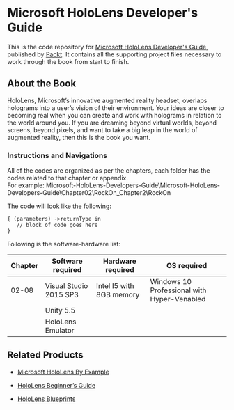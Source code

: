# Microsoft HoloLens Developer's Guide
This is the code repository for [Microsoft HoloLens Developer's Guide](https://www.packtpub.com/web-development/microsoft-hololens-developers-guide?utm_source=github&utm_medium=repository&utm_campaign=9781786460851), published by [Packt](https://www.packtpub.com/). It contains all the supporting project files necessary to work through the book from start to finish.
## About the Book
HoloLens, Microsoft’s innovative augmented reality headset, overlaps holograms into a user’s vision of their environment. Your ideas are closer to becoming real when you can create and work with holograms in relation to the world around you. If you are dreaming beyond virtual worlds, beyond screens, beyond pixels, and want to take a big leap in the world of augmented reality, then this is the book you want.
### Instructions and Navigations
All of the codes are organized as per the chapters, each folder has the codes related to that chapter or appendix.                   
For example:  Microsoft-HoloLens-Developers-Guide\Microsoft-HoloLens-Developers-Guide\Chapter02\RockOn_Chapter2\RockOn



The code will look like the following:
```
{ (parameters) ->returnType in 
   // block of code goes here 
}
```

Following is the software-hardware list:

| Chapter       | Software required      | Hardware required        | OS required 
| ------------- | -------------          | -------------            | -------------
| 02-08         | Visual Studio 2015 SP3 | Intel I5 with 8GB memory | Windows 10 Professional with Hyper-Venabled 
|               | Unity 5.5                
|               | HoloLens Emulator        
              


## Related Products
 
  
* [Microsoft HoloLens By Example](https://www.packtpub.com/web-development/microsoft-hololens-example?utm_source=github&utm_medium=repository&utm_campaign=9781787126268)
  
  
* [HoloLens Beginner’s Guide](https://www.packtpub.com/hardware-and-creative/hololens-beginner%E2%80%99s-guide?utm_source=github&utm_medium=repository&utm_campaign=9781786464729)
  
  
* [HoloLens Blueprints](https://www.packtpub.com/application-development/hololens-blueprints?utm_source=github&utm_medium=repository&utm_campaign=9781787281943)
